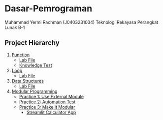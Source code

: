 # Dasar-Pemrograman
Muhammad Yermi Rachman 
(J0403231034)
Teknologi Rekayasa Perangkat Lunak B-1

## Project Hierarchy
1. [Function](https://github.com/Aroneru/Dasar-Pemrograman/tree/Python-lab/Function)
   - [Lab File](https://github.com/Aroneru/Dasar-Pemrograman/blob/Python-lab/Function/Pythonfunction.ipynb)
   - [Knowledge Test](https://github.com/Aroneru/Dasar-Pemrograman/blob/Python-lab/Function/Pythonfunction_Testyourknowledge.ipynb)
2. [Loop](https://github.com/Aroneru/Dasar-Pemrograman/tree/Python-lab/Loop)
   - [Lab File](https://github.com/Aroneru/Dasar-Pemrograman/blob/Python-lab/Loop/Pythonloop.ipynb)
3. [Data Structures](https://github.com/Aroneru/Dasar-Pemrograman/tree/Python-lab/Data_Structures)
   - [Lab File](https://github.com/Aroneru/Dasar-Pemrograman/blob/Python-lab/Data_Structures/Pythondatastructures.ipynb)
4. [Modular Programming](https://github.com/Aroneru/Dasar-Pemrograman/tree/Python-lab/Modular)
   - [Practice 1: Use External Module](https://github.com/Aroneru/Dasar-Pemrograman/tree/Python-lab/Modular/1_Use_External_Module)
   - [Practice 2: Automation Test](https://github.com/Aroneru/Dasar-Pemrograman/tree/Python-lab/Modular/2_Automation_Test)
   - [Practice 3: Make it Modular](https://github.com/Aroneru/Dasar-Pemrograman/tree/Python-lab/Modular/3_Make_It_Modular)
        - [Streamlit Calculator App](https://dasar-pemrograman-jkgddgtc47rweepgrcnhyw.streamlit.app/)
